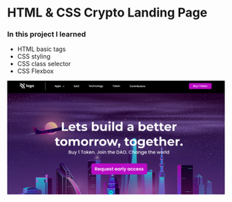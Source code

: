 # HTML & CSS Crypto Landing Page

### In this project I learned

- HTML basic tags
- CSS styling
- CSS class selector
- CSS Flexbox

![demo image](./assets/thumbnail.png)
